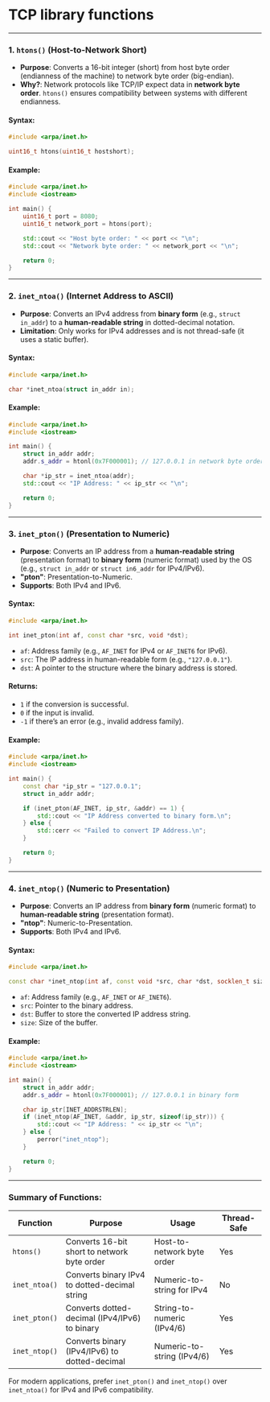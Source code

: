 # TCP library functions

---

### 1. `htons()` (Host-to-Network Short)
- **Purpose**: Converts a 16-bit integer (short) from host byte order (endianness of the machine) to network byte order (big-endian).
- **Why?**: Network protocols like TCP/IP expect data in **network byte order**. `htons()` ensures compatibility between systems with different endianness.

#### Syntax:
```cpp
#include <arpa/inet.h>

uint16_t htons(uint16_t hostshort);
```

#### Example:
```cpp
#include <arpa/inet.h>
#include <iostream>

int main() {
    uint16_t port = 8080;
    uint16_t network_port = htons(port);

    std::cout << "Host byte order: " << port << "\n";
    std::cout << "Network byte order: " << network_port << "\n";

    return 0;
}
```

---

### 2. `inet_ntoa()` (Internet Address to ASCII)
- **Purpose**: Converts an IPv4 address from **binary form** (e.g., `struct in_addr`) to a **human-readable string** in dotted-decimal notation.
- **Limitation**: Only works for IPv4 addresses and is not thread-safe (it uses a static buffer).

#### Syntax:
```cpp
#include <arpa/inet.h>

char *inet_ntoa(struct in_addr in);
```

#### Example:
```cpp
#include <arpa/inet.h>
#include <iostream>

int main() {
    struct in_addr addr;
    addr.s_addr = htonl(0x7F000001); // 127.0.0.1 in network byte order

    char *ip_str = inet_ntoa(addr);
    std::cout << "IP Address: " << ip_str << "\n";

    return 0;
}
```

---

### 3. `inet_pton()` (Presentation to Numeric)
- **Purpose**: Converts an IP address from a **human-readable string** (presentation format) to **binary form** (numeric format) used by the OS (e.g., `struct in_addr` or `struct in6_addr` for IPv4/IPv6).
- **"pton"**: Presentation-to-Numeric.
- **Supports**: Both IPv4 and IPv6.

#### Syntax:
```cpp
#include <arpa/inet.h>

int inet_pton(int af, const char *src, void *dst);
```
- `af`: Address family (e.g., `AF_INET` for IPv4 or `AF_INET6` for IPv6).
- `src`: The IP address in human-readable form (e.g., `"127.0.0.1"`).
- `dst`: A pointer to the structure where the binary address is stored.

#### Returns:
- `1` if the conversion is successful.
- `0` if the input is invalid.
- `-1` if there’s an error (e.g., invalid address family).

#### Example:
```cpp
#include <arpa/inet.h>
#include <iostream>

int main() {
    const char *ip_str = "127.0.0.1";
    struct in_addr addr;

    if (inet_pton(AF_INET, ip_str, &addr) == 1) {
        std::cout << "IP Address converted to binary form.\n";
    } else {
        std::cerr << "Failed to convert IP Address.\n";
    }

    return 0;
}
```

---

### 4. `inet_ntop()` (Numeric to Presentation)
- **Purpose**: Converts an IP address from **binary form** (numeric format) to **human-readable string** (presentation format).
- **"ntop"**: Numeric-to-Presentation.
- **Supports**: Both IPv4 and IPv6.

#### Syntax:
```cpp
#include <arpa/inet.h>

const char *inet_ntop(int af, const void *src, char *dst, socklen_t size);
```
- `af`: Address family (e.g., `AF_INET` or `AF_INET6`).
- `src`: Pointer to the binary address.
- `dst`: Buffer to store the converted IP address string.
- `size`: Size of the buffer.

#### Example:
```cpp
#include <arpa/inet.h>
#include <iostream>

int main() {
    struct in_addr addr;
    addr.s_addr = htonl(0x7F000001); // 127.0.0.1 in binary form

    char ip_str[INET_ADDRSTRLEN];
    if (inet_ntop(AF_INET, &addr, ip_str, sizeof(ip_str))) {
        std::cout << "IP Address: " << ip_str << "\n";
    } else {
        perror("inet_ntop");
    }

    return 0;
}
```

---

### Summary of Functions:
| Function       | Purpose                                             | Usage                         | Thread-Safe |
|----------------|-----------------------------------------------------|-------------------------------|-------------|
| `htons()`      | Converts 16-bit short to network byte order         | Host-to-network byte order    | Yes         |
| `inet_ntoa()`  | Converts binary IPv4 to dotted-decimal string       | Numeric-to-string for IPv4    | No          |
| `inet_pton()`  | Converts dotted-decimal (IPv4/IPv6) to binary       | String-to-numeric (IPv4/6)    | Yes         |
| `inet_ntop()`  | Converts binary (IPv4/IPv6) to dotted-decimal       | Numeric-to-string (IPv4/6)    | Yes         |

For modern applications, prefer `inet_pton()` and `inet_ntop()` over `inet_ntoa()` for IPv4 and IPv6 compatibility.